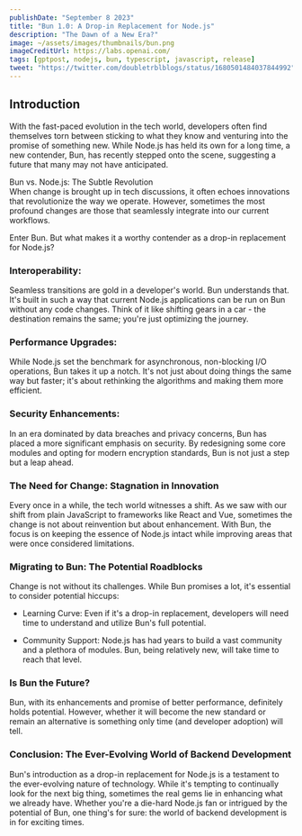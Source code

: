 ```yaml
---
publishDate: "September 8 2023"
title: "Bun 1.0: A Drop-in Replacement for Node.js"
description: "The Dawn of a New Era?"
image: ~/assets/images/thumbnails/bun.png
imageCreditUrl: https://labs.openai.com/
tags: [gptpost, nodejs, bun, typescript, javascript, release]
tweet: "https://twitter.com/doubletrblblogs/status/1680501484037844992"
---
```


## Introduction
With the fast-paced evolution in the tech world, developers often find themselves torn between sticking to what they know and venturing into the promise of something new. While Node.js has held its own for a long time, a new contender, Bun, has recently stepped onto the scene, suggesting a future that many may not have anticipated.

Bun vs. Node.js: The Subtle Revolution\
When change is brought up in tech discussions, it often echoes innovations that revolutionize the way we operate. However, sometimes the most profound changes are those that seamlessly integrate into our current workflows.

Enter Bun. But what makes it a worthy contender as a drop-in replacement for Node.js?

### Interoperability:
Seamless transitions are gold in a developer's world. Bun understands that. It's built in such a way that current Node.js applications can be run on Bun without any code changes. Think of it like shifting gears in a car - the destination remains the same; you're just optimizing the journey.

### Performance Upgrades:
While Node.js set the benchmark for asynchronous, non-blocking I/O operations, Bun takes it up a notch. It's not just about doing things the same way but faster; it's about rethinking the algorithms and making them more efficient.

### Security Enhancements:
In an era dominated by data breaches and privacy concerns, Bun has placed a more significant emphasis on security. By redesigning some core modules and opting for modern encryption standards, Bun is not just a step but a leap ahead.

### The Need for Change: Stagnation in Innovation
Every once in a while, the tech world witnesses a shift. As we saw with our shift from plain JavaScript to frameworks like React and Vue, sometimes the change is not about reinvention but about enhancement. With Bun, the focus is on keeping the essence of Node.js intact while improving areas that were once considered limitations.

### Migrating to Bun: The Potential Roadblocks
Change is not without its challenges. While Bun promises a lot, it's essential to consider potential hiccups:

-   Learning Curve: Even if it's a drop-in replacement, developers will need time to understand and utilize Bun's full potential.

-   Community Support: Node.js has had years to build a vast community and a plethora of modules. Bun, being relatively new, will take time to reach that level.

### Is Bun the Future?
Bun, with its enhancements and promise of better performance, definitely holds potential. However, whether it will become the new standard or remain an alternative is something only time (and developer adoption) will tell.

### Conclusion: The Ever-Evolving World of Backend Development
Bun's introduction as a drop-in replacement for Node.js is a testament to the ever-evolving nature of technology. While it's tempting to continually look for the next big thing, sometimes the real gems lie in enhancing what we already have. Whether you're a die-hard Node.js fan or intrigued by the potential of Bun, one thing's for sure: the world of backend development is in for exciting times.
